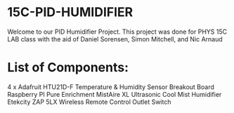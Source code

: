 # 15C-PID-HUMIDIFIER
Welcome to our PID Humidifier Project. This project was done for PHYS 15C LAB class with the aid of Daniel Sorensen, Simon Mitchell, and Nic Arnaud

# List of Components:
4 x Adafruit HTU21D-F Temperature & Humidity Sensor Breakout Board
Raspberry PI
Pure Enrichment MistAire XL Ultrasonic Cool Mist Humidifier
Etekcity ZAP 5LX Wireless Remote Control Outlet Switch
